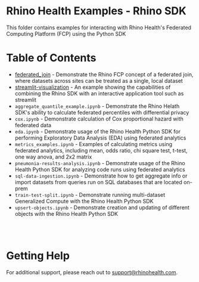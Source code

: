 # Rhino Health Examples - Rhino SDK
This folder contains examples for interacting with Rhino Health's Federated Computing Platform (FCP) using the Python SDK
<br>

# Table of Contents
- [federated_join](./federated_join/) - Demonstrate the Rhino FCP concept of a federated join, where datasets across sites can be treated as a single, local dataset
- [streamlit-visualization](./streamlit-visualization/README.md) - An example showing the capabilities of combining the Rhino SDK with an interactive application tool such as streamlit
- `aggregate_quantile_example.ipynb` - Demonstrate the Rhino Helath SDK's ability to calculate federated percentiles with differential privacy
- `cox.ipynb` - Demonstrate calculation of Cox proportional hazard with federated data
- `eda.ipynb` - Demonstrate usage of the Rhino Health Python SDK for performing Exploratory Data Analysis (EDA) using federated analytics
- `metrics_examples.ipynb` - Examples of calculating metrics using federated analytics, including mean, odds ratio, chi square test, t-test, one way anova, and 2x2 matrix
- `pneumonia-results-analysis.ipynb` - Demonstrate usage of the Rhino Health Python SDK for analyzing code runs using federated analytics
- `sql-data-ingestion.ipynb` - Demonstrate how to get aggregate info or import datasets from queries run on SQL databases that are located on-prem
- `train-test-split.ipynb` - Demonstrate running multi-dataset Generalized Compute with the Rhino Health Python SDK
- `upsert-objects.ipynb` - Demonstrate creation and updating of different objects with the Rhino Health Python SDK

<br><br>

# Getting Help
For additional support, please reach out to [support@rhinohealth.com](mailto:support@rhinohealth.com).
